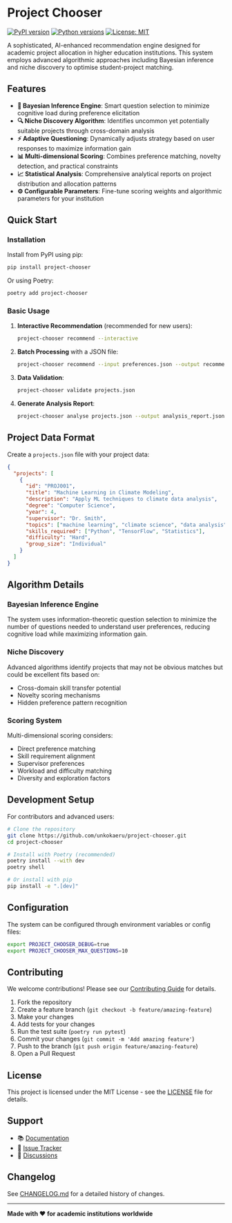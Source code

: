 # Project Chooser

[![PyPI version](https://badge.fury.io/py/project-chooser.svg)](https://badge.fury.io/py/project-chooser)
[![Python versions](https://img.shields.io/pypi/pyversions/project-chooser.svg)](https://pypi.org/project/project-chooser/)
[![License: MIT](https://img.shields.io/badge/License-MIT-yellow.svg)](https://opensource.org/licenses/MIT)

A sophisticated, AI-enhanced recommendation engine designed for academic project allocation in higher education institutions. This system employs advanced algorithmic approaches including Bayesian inference and niche discovery to optimise student-project matching.

## Features

- **🧠 Bayesian Inference Engine**: Smart question selection to minimize cognitive load during preference elicitation
- **🔍 Niche Discovery Algorithm**: Identifies uncommon yet potentially suitable projects through cross-domain analysis
- **⚡ Adaptive Questioning**: Dynamically adjusts strategy based on user responses to maximize information gain
- **📊 Multi-dimensional Scoring**: Combines preference matching, novelty detection, and practical constraints
- **📈 Statistical Analysis**: Comprehensive analytical reports on project distribution and allocation patterns
- **⚙️ Configurable Parameters**: Fine-tune scoring weights and algorithmic parameters for your institution

## Quick Start

### Installation

Install from PyPI using pip:

```bash
pip install project-chooser
```

Or using Poetry:

```bash
poetry add project-chooser
```

### Basic Usage

1. **Interactive Recommendation** (recommended for new users):

   ```bash
   project-chooser recommend --interactive
   ```

2. **Batch Processing** with a JSON file:

   ```bash
   project-chooser recommend --input preferences.json --output recommendations.json
   ```

3. **Data Validation**:

   ```bash
   project-chooser validate projects.json
   ```

4. **Generate Analysis Report**:

   ```bash
   project-chooser analyse projects.json --output analysis_report.json
   ```

## Project Data Format

Create a `projects.json` file with your project data:

```json
{
  "projects": [
    {
      "id": "PROJ001",
      "title": "Machine Learning in Climate Modeling",
      "description": "Apply ML techniques to climate data analysis",
      "degree": "Computer Science",
      "year": 4,
      "supervisor": "Dr. Smith",
      "topics": ["machine learning", "climate science", "data analysis"],
      "skills_required": ["Python", "TensorFlow", "Statistics"],
      "difficulty": "Hard",
      "group_size": "Individual"
    }
  ]
}
```

## Algorithm Details

### Bayesian Inference Engine

The system uses information-theoretic question selection to minimize the number of questions needed to understand user preferences, reducing cognitive load while maximizing information gain.

### Niche Discovery

Advanced algorithms identify projects that may not be obvious matches but could be excellent fits based on:

- Cross-domain skill transfer potential
- Novelty scoring mechanisms  
- Hidden preference pattern recognition

### Scoring System

Multi-dimensional scoring considers:

- Direct preference matching
- Skill requirement alignment
- Supervisor preferences
- Workload and difficulty matching
- Diversity and exploration factors

## Development Setup

For contributors and advanced users:

```bash
# Clone the repository
git clone https://github.com/unkokaeru/project-chooser.git
cd project-chooser

# Install with Poetry (recommended)
poetry install --with dev
poetry shell

# Or install with pip
pip install -e ".[dev]"
```

## Configuration

The system can be configured through environment variables or config files:

```bash
export PROJECT_CHOOSER_DEBUG=true
export PROJECT_CHOOSER_MAX_QUESTIONS=10
```

## Contributing

We welcome contributions! Please see our [Contributing Guide](CONTRIBUTING.md) for details.

1. Fork the repository
2. Create a feature branch (`git checkout -b feature/amazing-feature`)
3. Make your changes
4. Add tests for your changes
5. Run the test suite (`poetry run pytest`)
6. Commit your changes (`git commit -m 'Add amazing feature'`)
7. Push to the branch (`git push origin feature/amazing-feature`)
8. Open a Pull Request

## License

This project is licensed under the MIT License - see the [LICENSE](LICENCE) file for details.

## Support

- 📚 [Documentation](https://github.com/unkokaeru/project-chooser/wiki)
- 🐛 [Issue Tracker](https://github.com/unkokaeru/project-chooser/issues)
- 💬 [Discussions](https://github.com/unkokaeru/project-chooser/discussions)

## Changelog

See [CHANGELOG.md](CHANGELOG.md) for a detailed history of changes.

---

**Made with ❤️ for academic institutions worldwide**

